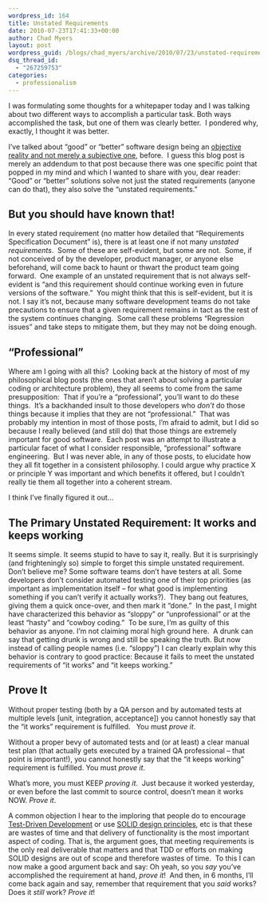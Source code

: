 ```yaml
---
wordpress_id: 164
title: Unstated Requirements
date: 2010-07-23T17:41:33+00:00
author: Chad Myers
layout: post
wordpress_guid: /blogs/chad_myers/archive/2010/07/23/unstated-requirements.aspx
dsq_thread_id:
  - "267259753"
categories:
  - professionalism
---
```

I was formulating some thoughts for a whitepaper today and I was talking about two different ways to accomplish a particular task. Both ways accomplished the task, but one of them was clearly better.&#160; I pondered why, exactly, I thought it was better.

I’ve talked about “good” or “better” software design being an <a href="http://www.lostechies.com/blogs/chad_myers/archive/2008/08/18/good-design-is-not-subjective.aspx" target="_blank">objective reality and not merely a subjective one</a>, before.&#160; I guess this blog post is merely an addendum to that post because there was one specific point that popped in my mind and which I wanted to share with you, dear reader:&#160; “Good” or “better” solutions solve not just the stated requirements (anyone can do that), they also solve the “unstated requirements.”

## But you should have known that!

In every stated requirement (no matter how detailed that “Requirements Specification Document” is), there is at least one if not many _unstated requirements_.&#160; Some of these are self-evident, but some are not.&#160; Some, if not conceived of by the developer, product manager, or anyone else beforehand, will come back to haunt or thwart the product team going forward.&#160; One example of an unstated requirement that is not always self-evident is “and this requirement should continue working even in future versions of the software.”&#160; You might think that this is self-evident, but it is not. I say it’s not, because many software development teams do not take precautions to ensure that a given requirement remains in tact as the rest of the system continues changing.&#160; Some call these problems “Regression issues” and take steps to mitigate them, but they may not be doing enough.

## “Professional”

Where am I going with all this?&#160; Looking back at the history of most of my philosophical blog posts (the ones that aren’t about solving a particular coding or architecture problem), they all seems to come from the same presupposition:&#160; That if you’re a “professional”, you’ll want to do these things.&#160; It’s a backhanded insult to those developers who _don’t_ do those things because it implies that they are not “professional.”&#160; That was probably my intention in most of those posts, I’m afraid to admit, but I did so because I really believed (and still do) that those things are extremely important for good software.&#160; Each post was an attempt to illustrate a particular facet of what I consider responsible, “professional” software engineering.&#160; But I was never able, in any of those posts, to elucidate how they all fit together in a consistent philosophy. I could argue why practice X or principle Y was important and which benefits it offered, but I couldn’t really tie them all together into a coherent stream.

I think I’ve finally figured it out…

## The Primary Unstated Requirement: It works and keeps working

It seems simple. It seems stupid to have to say it, really. But it is surprisingly (and frighteningly so) simple to forget this simple unstated requirement.&#160; Don’t believe me? Some software teams don’t have testers at all. Some developers don’t consider automated testing one of their top priorities (as important as implementation itself – for what good is implementing something if you can’t verify it actually works?).&#160; They bang out features, giving them a quick once-over, and then mark it “done.”&#160; In the past, I might have characterized this behavior as “sloppy” or “unprofessional” or at the least “hasty” and “cowboy coding.”&#160; To be sure, I’m as guilty of this behavior as anyone. I’m not claiming moral high ground here.&#160; A drunk can say that getting drunk is wrong and still be speaking the truth. But now instead of calling people names (i.e. “sloppy”) I can clearly explain why this behavior is contrary to good practice: Because it fails to meet the unstated requirements of “it works” and “it keeps working.”

## Prove It

Without proper testing (both by a QA person and by automated tests at multiple levels [unit, integration, acceptance]) you cannot honestly say that the “it works” requirement is fulfilled.&#160;&#160; You must _prove it_.

Without a proper bevy of automated tests and (or at least) a clear manual test plan (that actually gets executed by a trained QA professional – that point is important!), you cannot honestly say that the “it keeps working” requirement is fulfilled. You must _prove it_.

What’s more, you must KEEP _proving it_.&#160; Just because it worked yesterday, or even before the last commit to source control, doesn’t mean it works NOW. _Prove it_.

A common objection I hear to the imploring that people do to encourage <a href="http://c2.com/cgi/wiki?TestDrivenDevelopment" target="_blank">Test-Driven Development</a> or use <a href="http://www.lostechies.com/blogs/chad_myers/archive/2008/03/07/pablo-s-topic-of-the-month-march-solid-principles.aspx" target="_blank">SOLID design principles</a>, etc is that these are wastes of time and that delivery of functionality is the most important aspect of coding. That is, the argument goes, that meeting requirements is the only real deliverable that matters and that TDD or efforts on making SOLID designs are out of scope and therefore wastes of time.&#160; To this I can now make a good argument back and say: Oh yeah, so you _say_ you’ve accomplished the requirement at hand, _prove it_!&#160; And then, in 6 months, I’ll come back again and say, remember that requirement that you _said_ works? Does it _still_ work? _Prove it_!